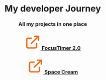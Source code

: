 <h1 align="center"> My developer Journey </h1>
<h3 align="center"> All my projects in one place  </h3>


 <h3 align="center"> <a href="https://github.com/jackson-alves-182/FocusTimer-Js"> <img src="https://github.com/jackson-alves-182/jackson-alves-182/blob/master/external-link.svg"> FocusTimer 2.0 </h3>
  

 <h3 align="center"> <a href="https://github.com/jackson-alves-182/Rocket-Stage4-Challenge"> <img src="https://github.com/jackson-alves-182/jackson-alves-182/blob/master/external-link.svg"> Space Cream  </a></h3>  
